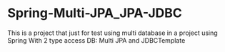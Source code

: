 # Spring-Multi-JPA_JPA-JDBC

This is a project that just for test using multi database in a project using Spring With 2 type access DB: Multi JPA and JDBCTemplate
